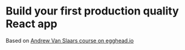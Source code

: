 # Build your first production quality React app

Based on [Andrew Van Slaars course on egghead.io](https://egghead.io/courses/build-your-first-production-quality-react-app)

